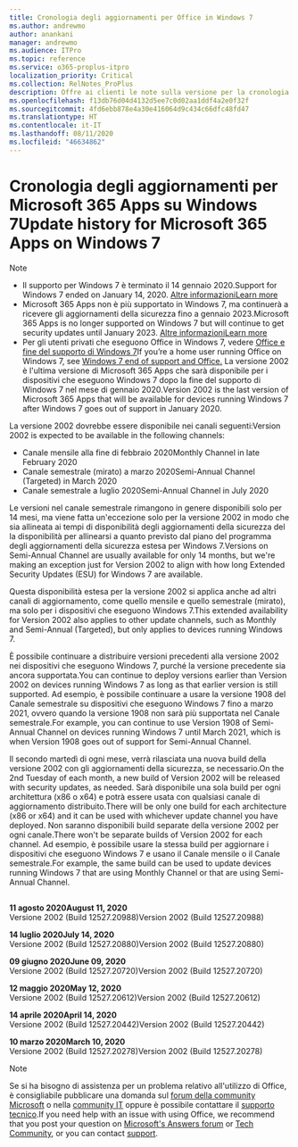 ```yaml
---
title: Cronologia degli aggiornamenti per Office in Windows 7
ms.author: andrewmo
author: anankani
manager: andrewmo
ms.audience: ITPro
ms.topic: reference
ms.service: o365-proplus-itpro
localization_priority: Critical
ms.collection: RelNotes_ProPlus
description: Offre ai clienti le note sulla versione per la cronologia degli aggiornamenti per Microsoft 365 Apps per Windows 7
ms.openlocfilehash: f13db76d04d4132d5ee7c0d02aa1ddf4a2e0f32f
ms.sourcegitcommit: 4fd6ebb878e4a30e416064d9c434c66dfc48fd47
ms.translationtype: HT
ms.contentlocale: it-IT
ms.lasthandoff: 08/11/2020
ms.locfileid: "46634862"
---
```

# <a name="update-history-for-microsoft-365-apps-on-windows-7"></a><span data-ttu-id="2f597-103">Cronologia degli aggiornamenti per Microsoft 365 Apps su Windows 7</span><span class="sxs-lookup"><span data-stu-id="2f597-103">Update history for Microsoft 365 Apps on Windows 7</span></span> 

 > [!NOTE]
>
>- <span data-ttu-id="2f597-104">Il supporto per Windows 7 è terminato il 14 gennaio 2020.</span><span class="sxs-lookup"><span data-stu-id="2f597-104">Support for Windows 7 ended on January 14, 2020.</span></span> [<span data-ttu-id="2f597-105">Altre informazioni</span><span class="sxs-lookup"><span data-stu-id="2f597-105">Learn more</span></span>](https://www.microsoft.com/microsoft-365/windows/end-of-windows-7-support?rtc=1)
>- <span data-ttu-id="2f597-106">Microsoft 365 Apps non è più supportato in Windows 7, ma continuerà a ricevere gli aggiornamenti della sicurezza fino a gennaio 2023.</span><span class="sxs-lookup"><span data-stu-id="2f597-106">Microsoft 365 Apps is no longer supported on Windows 7 but will continue to get security updates until January 2023.</span></span> [<span data-ttu-id="2f597-107">Altre informazioni</span><span class="sxs-lookup"><span data-stu-id="2f597-107">Learn more</span></span>](https://docs.microsoft.com/DeployOffice/windows-7-support)
>- <span data-ttu-id="2f597-108">Per gli utenti privati che eseguono Office in Windows 7, vedere [Office e fine del supporto di Windows 7](https://support.office.com/en-us/article/windows-7-end-of-support-and-office-78f20fab-b57b-44d7-8368-06a8493f3cb9?ui=en-US&rs=en-US&ad=US)</span><span class="sxs-lookup"><span data-stu-id="2f597-108">If you’re a home user running Office on Windows 7, see [Windows 7 end of support and Office.](https://support.office.com/en-us/article/windows-7-end-of-support-and-office-78f20fab-b57b-44d7-8368-06a8493f3cb9?ui=en-US&rs=en-US&ad=US)</span></span>
<span data-ttu-id="2f597-109">La versione 2002 è l'ultima versione di Microsoft 365 Apps che sarà disponibile per i dispositivi che eseguono Windows 7 dopo la fine del supporto di Windows 7 nel mese di gennaio 2020.</span><span class="sxs-lookup"><span data-stu-id="2f597-109">Version 2002 is the last version of Microsoft 365 Apps that will be available for devices running Windows 7 after Windows 7 goes out of support in January 2020.</span></span>  

<span data-ttu-id="2f597-110">La versione 2002 dovrebbe essere disponibile nei canali seguenti:</span><span class="sxs-lookup"><span data-stu-id="2f597-110">Version 2002 is expected to be available in the following channels:</span></span>
- <span data-ttu-id="2f597-111">Canale mensile alla fine di febbraio 2020</span><span class="sxs-lookup"><span data-stu-id="2f597-111">Monthly Channel in late February 2020</span></span>
- <span data-ttu-id="2f597-112">Canale semestrale (mirato) a marzo 2020</span><span class="sxs-lookup"><span data-stu-id="2f597-112">Semi-Annual Channel (Targeted) in March 2020</span></span>
- <span data-ttu-id="2f597-113">Canale semestrale a luglio 2020</span><span class="sxs-lookup"><span data-stu-id="2f597-113">Semi-Annual Channel in July 2020</span></span>

<span data-ttu-id="2f597-114">Le versioni nel canale semestrale rimangono in genere disponibili solo per 14 mesi, ma viene fatta un'eccezione solo per la versione 2002 in modo che sia allineata ai tempi di disponibilità degli aggiornamenti della sicurezza del la disponibilità per allinearsi a quanto previsto dal piano del programma degli aggiornamenti della sicurezza estesa per Windows 7.</span><span class="sxs-lookup"><span data-stu-id="2f597-114">Versions on Semi-Annual Channel are usually available for only 14 months, but we're making an exception just for Version 2002 to align with how long Extended Security Updates (ESU) for Windows 7 are available.</span></span>

<span data-ttu-id="2f597-115">Questa disponibilità estesa per la versione 2002 si applica anche ad altri canali di aggiornamento, come quello mensile e quello semestrale (mirato), ma solo per i dispositivi che eseguono Windows 7.</span><span class="sxs-lookup"><span data-stu-id="2f597-115">This extended availability for Version 2002 also applies to other update channels, such as Monthly and Semi-Annual (Targeted), but only applies to devices running Windows 7.</span></span>

<span data-ttu-id="2f597-116">È possibile continuare a distribuire versioni precedenti alla versione 2002 nei dispositivi che eseguono Windows 7, purché la versione precedente sia ancora supportata.</span><span class="sxs-lookup"><span data-stu-id="2f597-116">You can continue to deploy versions earlier than Version 2002 on devices running Windows 7 as long as that earlier version is still supported.</span></span> <span data-ttu-id="2f597-117">Ad esempio, è possibile continuare a usare la versione 1908 del Canale semestrale su dispositivi che eseguono Windows 7 fino a marzo 2021, ovvero quando la versione 1908 non sarà più supportata nel Canale semestrale.</span><span class="sxs-lookup"><span data-stu-id="2f597-117">For example, you can continue to use Version 1908 of Semi-Annual Channel on devices running Windows 7 until March 2021, which is when Version 1908 goes out of support for Semi-Annual Channel.</span></span>

<span data-ttu-id="2f597-118">Il secondo martedì di ogni mese, verrà rilasciata una nuova build della versione 2002 con gli aggiornamenti della sicurezza, se necessario.</span><span class="sxs-lookup"><span data-stu-id="2f597-118">On the 2nd Tuesday of each month, a new build of Version 2002 will be released with security updates, as needed.</span></span> <span data-ttu-id="2f597-119">Sarà disponibile una sola build per ogni architettura (x86 o x64) e potrà essere usata con qualsiasi canale di aggiornamento distribuito.</span><span class="sxs-lookup"><span data-stu-id="2f597-119">There will be only one build for each architecture (x86 or x64) and it can be used with whichever update channel you have deployed.</span></span> <span data-ttu-id="2f597-120">Non saranno disponibili build separate della versione 2002 per ogni canale.</span><span class="sxs-lookup"><span data-stu-id="2f597-120">There won't be separate builds of Version 2002 for each channel.</span></span> <span data-ttu-id="2f597-121">Ad esempio, è possibile usare la stessa build per aggiornare i dispositivi che eseguono Windows 7 e usano il Canale mensile o il Canale semestrale.</span><span class="sxs-lookup"><span data-stu-id="2f597-121">For example, the same build can be used to update devices running Windows 7 that are using Monthly Channel or that are using Semi-Annual Channel.</span></span>

##

[//]: # (NON RIMUOVERE)

<span data-ttu-id="2f597-123">**11 agosto 2020**</span><span class="sxs-lookup"><span data-stu-id="2f597-123">**August 11, 2020**</span></span><br/>
<span data-ttu-id="2f597-124">Versione 2002 (Build 12527.20988)</span><span class="sxs-lookup"><span data-stu-id="2f597-124">Version 2002 (Build 12527.20988)</span></span><br/>

<span data-ttu-id="2f597-125">**14 luglio 2020**</span><span class="sxs-lookup"><span data-stu-id="2f597-125">**July 14, 2020**</span></span><br/>
<span data-ttu-id="2f597-126">Versione 2002 (Build 12527.20880)</span><span class="sxs-lookup"><span data-stu-id="2f597-126">Version 2002 (Build 12527.20880)</span></span><br/>

<span data-ttu-id="2f597-127">**09 giugno 2020**</span><span class="sxs-lookup"><span data-stu-id="2f597-127">**June 09, 2020**</span></span><br/>
<span data-ttu-id="2f597-128">Versione 2002 (Build 12527.20720)</span><span class="sxs-lookup"><span data-stu-id="2f597-128">Version 2002 (Build 12527.20720)</span></span><br/>

<span data-ttu-id="2f597-129">**12 maggio 2020**</span><span class="sxs-lookup"><span data-stu-id="2f597-129">**May 12, 2020**</span></span><br/>
<span data-ttu-id="2f597-130">Versione 2002 (Build 12527.20612)</span><span class="sxs-lookup"><span data-stu-id="2f597-130">Version 2002 (Build 12527.20612)</span></span><br/>

<span data-ttu-id="2f597-131">**14 aprile 2020**</span><span class="sxs-lookup"><span data-stu-id="2f597-131">**April 14, 2020**</span></span><br/>
<span data-ttu-id="2f597-132">Versione 2002 (Build 12527.20442)</span><span class="sxs-lookup"><span data-stu-id="2f597-132">Version 2002 (Build 12527.20442)</span></span><br/>

<span data-ttu-id="2f597-133">**10 marzo 2020**</span><span class="sxs-lookup"><span data-stu-id="2f597-133">**March 10, 2020**</span></span><br/>
<span data-ttu-id="2f597-134">Versione 2002 (Build 12527.20278)</span><span class="sxs-lookup"><span data-stu-id="2f597-134">Version 2002 (Build 12527.20278)</span></span><br/>




> [!NOTE]
> <span data-ttu-id="2f597-135">Se si ha bisogno di assistenza per un problema relativo all'utilizzo di Office, è consigliabile pubblicare una domanda sul [forum della community Microsoft](https://answers.microsoft.com/) o nella [community IT](https://techcommunity.microsoft.com/) oppure è possibile contattare il [supporto tecnico](https://support.microsoft.com/contactus).</span><span class="sxs-lookup"><span data-stu-id="2f597-135">If you need help with an issue with using Office, we recommend that you post your question on [Microsoft's Answers forum](https://answers.microsoft.com/) or [Tech Community](https://techcommunity.microsoft.com/), or you can contact [support](https://support.microsoft.com/contactus).</span></span>
